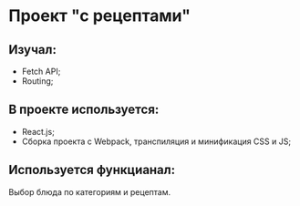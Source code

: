 # Проект "с рецептами"

## Изучал:

- Fetch API;
- Routing;

## В проекте используется:

- React.js;
- Cборка проекта с Webpack, транспиляция и минификация CSS и JS;

## Используется функцианал:

Выбор блюда по категориям и рецептам.
